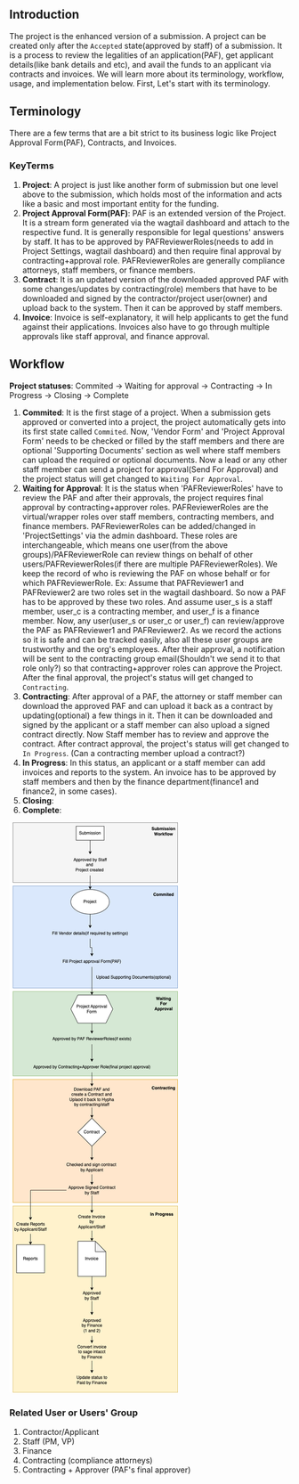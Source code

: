 ## **Introduction**

The project is the enhanced version of a submission. A project can be created only after the `Accepted` state(approved by staff) of a submission. It is a process to review the legalities of an application(PAF), get applicant details(like bank details and etc), and avail the funds to an applicant via contracts and invoices. We will learn more about its terminology, workflow, usage, and implementation below. First, Let's start with its terminology.

## **Terminology**

There are a few terms that are a bit strict to its business logic like Project Approval Form(PAF), Contracts, and Invoices.

### **KeyTerms**
1. **Project**: A project is just like another form of submission but one level above to the submission, which holds most of the information and acts like a basic and most important entity for the funding. 
2. **Project Approval Form(PAF)**: PAF is an extended version of the Project. It is a stream form generated via the wagtail dashboard and attach to the respective fund. It is generally responsible for legal questions' answers by staff. It has to be approved by PAFReviewerRoles(needs to add in Project Settings, wagtail dashboard) and then require final approval by contracting+approval role. PAFReviewerRoles are generally compliance attorneys, staff members, or finance members.
3. **Contract**: It is an updated version of the downloaded approved PAF with some changes/updates by contracting(role) members that have to be downloaded and signed by the contractor/project user(owner) and upload back to the system. Then it can be approved by staff members.
4. **Invoice**: Invoice is self-explanatory, it will help applicants to get the fund against their applications. Invoices also have to go through multiple approvals like staff approval, and finance approval.


## Workflow

**Project statuses**: Commited -> Waiting for approval -> Contracting -> In Progress -> Closing -> Complete

1. **Commited**: It is the first stage of a project. When a submission gets approved or converted into a project, the project automatically gets into its first state called `Commited`. Now, 'Vendor Form' and 'Project Approval Form' needs to be checked or filled by the staff members and there are optional 'Supporting Documents' section as well where staff members can upload the required or optional documents. Now a lead or any other staff member can send a project for approval(Send For Approval) and the project status will get changed to `Waiting For Approval`. 
2. **Waiting for Approval**: It is the status when 'PAFReviewerRoles' have to review the PAF and after their approvals, the project requires final approval by contracting+approver roles. PAFReviewerRoles are the virtual/wrapper roles over staff members, contracting members, and finance members. PAFReviewerRoles can be added/changed in 'ProjectSettings' via the admin dashboard. These roles are interchangeable, which means one user(from the above groups)/PAFReviewerRole can review things on behalf of other users/PAFReviewerRoles(if there are multiple PAFReviewerRoles). We keep the record of who is reviewing the PAF on whose behalf or for which PAFReviewerRole.
Ex: Assume that PAFReviewer1 and PAFReviewer2 are two roles set in the wagtail dashboard. So now a PAF has to be approved by these two roles. And assume user_s is a staff member, user_c is a contracting member, and user_f is a finance member. Now, any user(user_s or user_c or user_f) can review/approve the PAF as PAFReviewer1 and PAFReviewer2. As we record the actions so it is safe and can be tracked easily, also all these user groups are trustworthy and the org's employees.
After their approval, a notification will be sent to the contracting group email(Shouldn't we send it to that role only?) so that contracting+approver roles can approve the Project. After the final approval, the project's status will get changed to `Contracting`.
3. **Contracting**: After approval of a PAF, the attorney or staff member can download the approved PAF and can upload it back as a contract by updating(optional) a few things in it. Then it can be downloaded and signed by the applicant or a staff member can also upload a signed contract directly. Now Staff member has to review and approve the contract. After contract approval, the project's status will get changed to `In Progress`.  (Can a contracting member upload a contract?)
4. **In Progress**: In this status, an applicant or a staff member can add invoices and reports to the system. An invoice has to be approved by staff members and then by the finance department(finance1 and finance2, in some cases). 
5. **Closing**:
6. **Complete**:

![Request workflow flowchart](../assets/project_workflow.png)

### **Related User or Users' Group**
1. Contractor/Applicant
2. Staff (PM, VP)
3. Finance
4. Contracting (compliance attorneys)
5. Contracting + Approver (PAF's final approver)
